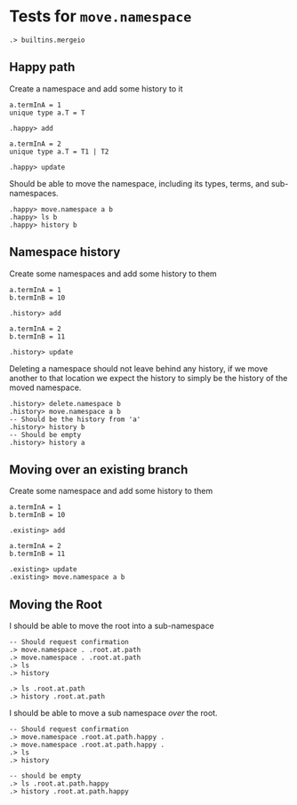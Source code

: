 # Tests for `move.namespace`

```ucm:hide
.> builtins.mergeio
```

## Happy path

Create a namespace and add some history to it

```unison
a.termInA = 1
unique type a.T = T
```

```ucm
.happy> add
```

```unison
a.termInA = 2
unique type a.T = T1 | T2
```

```ucm
.happy> update
```

Should be able to move the namespace, including its types, terms, and sub-namespaces.

```ucm
.happy> move.namespace a b
.happy> ls b
.happy> history b
```


## Namespace history


Create some namespaces and add some history to them

```unison
a.termInA = 1
b.termInB = 10
```

```ucm
.history> add
```

```unison
a.termInA = 2
b.termInB = 11
```

```ucm
.history> update
```

Deleting a namespace should not leave behind any history,
if we move another to that location we expect the history to simply be the history
of the moved namespace. 

```ucm
.history> delete.namespace b
.history> move.namespace a b
-- Should be the history from 'a'
.history> history b
-- Should be empty
.history> history a
```


## Moving over an existing branch 

Create some namespace and add some history to them

```unison
a.termInA = 1
b.termInB = 10
```

```ucm
.existing> add
```

```unison
a.termInA = 2
b.termInB = 11
```

```ucm
.existing> update
.existing> move.namespace a b
```

## Moving the Root 

I should be able to move the root into a sub-namespace

```ucm
-- Should request confirmation
.> move.namespace . .root.at.path
.> move.namespace . .root.at.path
.> ls
.> history
```

```ucm
.> ls .root.at.path
.> history .root.at.path
```

I should be able to move a sub namespace _over_ the root.

```ucm
-- Should request confirmation
.> move.namespace .root.at.path.happy .
.> move.namespace .root.at.path.happy .
.> ls
.> history
```


```ucm:error
-- should be empty
.> ls .root.at.path.happy
.> history .root.at.path.happy
```
